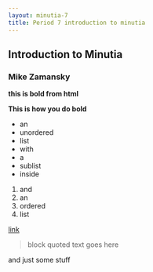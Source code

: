 ```yaml
---
layout: minutia-7
title: Period 7 introduction to minutia
---
```


## Introduction to Minutia 
### Mike Zamansky

<b>this is bold from html</b>

**This is how you do bold**

 * an
 * unordered
 * list
  * with
  * a 
  * sublist
 * inside

 1. and
 1. an
 1. ordered
 1. list

[link](http://www.github.com)

> block quoted
> text
> goes here

and just some stuff

